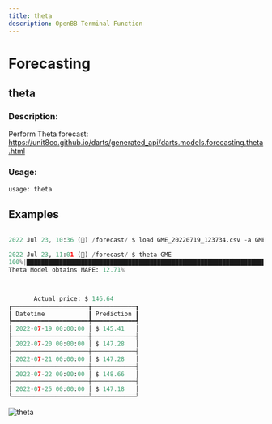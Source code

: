 ```yaml
---
title: theta
description: OpenBB Terminal Function
---
```


# Forecasting

## theta

### Description: 

Perform Theta forecast: https://unit8co.github.io/darts/generated_api/darts.models.forecasting.theta.html

### Usage: 
```python
usage: theta
```



## Examples

```python

2022 Jul 23, 10:36 (🦋) /forecast/ $ load GME_20220719_123734.csv -a GME

2022 Jul 23, 11:01 (🦋) /forecast/ $ theta GME
100%|███████████████████████████████████████████████████████████████████████████████████████████████████████████████████████████████████████████████████████████████████████████████████████████████████████████████| 115/115 [00:2300:00,  4.88it/s]
Theta Model obtains MAPE: 12.71%



       Actual price: $ 146.64
┏━━━━━━━━━━━━━━━━━━━━━┳━━━━━━━━━━━━┓
┃ Datetime            ┃ Prediction ┃
┡━━━━━━━━━━━━━━━━━━━━━╇━━━━━━━━━━━━┩
│ 2022-07-19 00:00:00 │ $ 145.41   │
├─────────────────────┼────────────┤
│ 2022-07-20 00:00:00 │ $ 147.28   │
├─────────────────────┼────────────┤
│ 2022-07-21 00:00:00 │ $ 147.28   │
├─────────────────────┼────────────┤
│ 2022-07-22 00:00:00 │ $ 148.66   │
├─────────────────────┼────────────┤
│ 2022-07-25 00:00:00 │ $ 147.18   │
└─────────────────────┴────────────┘

```

![theta](https://user-images.githubusercontent.com/72827203/180615324-5b50445c-cc95-4efa-84a6-85e85ddc2d28.png)

